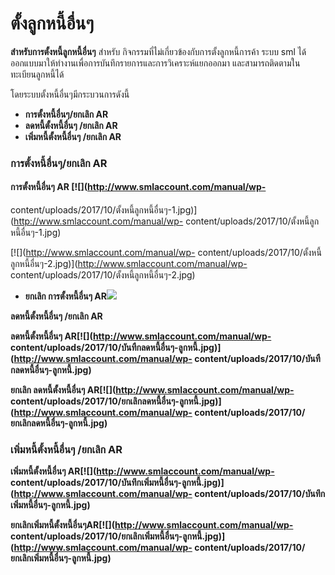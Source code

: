 # ตั้งลูกหนี้อื่นๆ

**สำหรับการตั้งหนี้ลูกหนี้อื่นๆ** สำหรับ
กิจกรรมที่ไม่เกี่ยวข้องกับการตั้งลูกหนี้การค้า ระบบ sml
ได้ออกแบบมาให้ทำงานเพื่อการบันทึกรายการและการวิเคราะห์แยกออกมา
และสามารถติดตามในทะเบียนลูกหนี้ได้

โดยระบบตั้งหนี้อื่นๆมีกระบวนการดังนี้

  * **การตั้งหนี้อื่นๆ/ยกเลิก AR**
  * **ลดหนี้ตั้งหนี้อื่นๆ /ยกเลิก AR**
  * **เพิ่มหนี้ตั้งหนี้อื่นๆ /ยกเลิก AR**

### **การตั้งหนี้อื่นๆ/ยกเลิก AR**

#### **การตั้งหนี้อื่นๆ AR** [![](http://www.smlaccount.com/manual/wp-
content/uploads/2017/10/ตั้งหนี้ลูกหนี้อื่นๆ-1.jpg)](http://www.smlaccount.com/manual/wp-
content/uploads/2017/10/ตั้งหนี้ลูกหนี้อื่นๆ-1.jpg)

[![](http://www.smlaccount.com/manual/wp-
content/uploads/2017/10/ตั้งหนี้ลูกหนี้อื่นๆ-2.jpg)](http://www.smlaccount.com/manual/wp-
content/uploads/2017/10/ตั้งหนี้ลูกหนี้อื่นๆ-2.jpg)

  * **ยกเลิก การตั้งหนี้อื่นๆ AR[![](http://www.smlaccount.com/manual/wp-content/uploads/2017/10/ยกเลิกตั้งหนี้อื่นๆ-ลูกหนี้.jpg)](http://www.smlaccount.com/manual/wp-content/uploads/2017/10/ยกเลิกตั้งหนี้อื่นๆ-ลูกหนี้.jpg)**



**ลดหนี้ตั้งหนี้อื่นๆ /ยกเลิก AR**

**ลดหนี้ตั้งหนี้อื่นๆ AR[![](http://www.smlaccount.com/manual/wp-
content/uploads/2017/10/บันทืกลดหนี้อื่นๆ-ลูกหนี้.jpg)](http://www.smlaccount.com/manual/wp-
content/uploads/2017/10/บันทืกลดหนี้อื่นๆ-ลูกหนี้.jpg)**

**ยกเลิก ลดหนี้ตั้งหนี้อื่นๆ AR[![](http://www.smlaccount.com/manual/wp-
content/uploads/2017/10/ยกเลิกลดหนี้อื่นๆ-ลูกหนี้.jpg)](http://www.smlaccount.com/manual/wp-
content/uploads/2017/10/ยกเลิกลดหนี้อื่นๆ-ลูกหนี้.jpg)**



### **เพิ่มหนี้ตั้งหนี้อื่นๆ /ยกเลิก AR**

**เพิ่มหนี้ตั้งหนี้อื่นๆ AR[![](http://www.smlaccount.com/manual/wp-
content/uploads/2017/10/บันทึกเพิ่มหนี้อื่นๆ-ลูกหนี้.jpg)](http://www.smlaccount.com/manual/wp-
content/uploads/2017/10/บันทึกเพิ่มหนี้อื่นๆ-ลูกหนี้.jpg)**

**ยกเลิกเพิ่มหนี้ตั้งหนี้อื่นๆAR[![](http://www.smlaccount.com/manual/wp-
content/uploads/2017/10/ยกเลิกเพิ่มหนี้อื่นๆ-ลูกหนี้.jpg)](http://www.smlaccount.com/manual/wp-
content/uploads/2017/10/ยกเลิกเพิ่มหนี้อื่นๆ-ลูกหนี้.jpg)**










